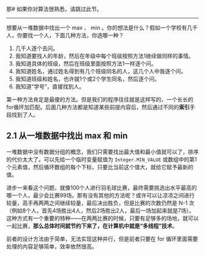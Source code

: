 那# 如果你对算法很熟悉，请跳过此节。

---

想要从一堆数据中找出一个 max 、 min 。你的想法是什么？假如一个学校有几千人，你要找一个人，下面几种方法，你选哪一种？
1. 几千人逐个去问。
2. 我知道要找人的年龄，然后在年级中每个班级按照方法1继续做同样的事情。
3. 我知道具体的班级，然后在班级里面按照方法1一样逐个问。
4. 我知道姓名，通过姓名得到有几个班级同名的人，这几个人中我逐个问。
5. 我知道班级和姓名，也许就1个或2个学生同名，然后逐个问。
6. 我知道“学号”，直接找到人。  
  
第一种方法肯定是最傻的方法。但是我们的程序往往就是这样写的，一个长长的for循环加匹配。后面几种方法都是知道某些前提内容后，然后通过不同的**索引**手段找到了人。

## 2.1 从一堆数据中找出 max 和 min
一堆数据中没有数据分组的概念，我们只需要找出最大值和最小值就可以了，排序的代价太大了。可以先给一个临时变量赋值为 `Integer.MIN_VALUE` 或数组中的第1个元素值，然后循环数组的每个下标，只要比当前这个值大，就给它赋予最新的值。  
  
进步一来看这个问题，就像100个人进行羽毛球比赛，最终需要挑选出水平最高的哪一个人，最少会比赛99场。那有没有其他的方法呢？或许可以让凉凉之间进行较量，高手再两两之间继续较量，最后决出胜负，但是比赛的次数仍然是 N-1 次（例如8个人，首先4场胜出4人，然后2场胜出2人，最后一场加起来就是7场）。这种方式有一个重要的特种——在两两比赛的时候，只要有足够多的场地，就可以一起比赛，**那么总体时间就节约下来了，在计算机中就是“多线程”技术**。  
  
前者的设计方法由于简单，无法实现这种并行，但是前者只要在 for 循环里面需要处理的内容足够简单，效率依然很高。


